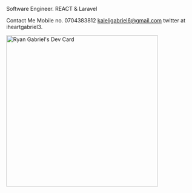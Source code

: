 
Software Engineer. REACT & Laravel



Contact Me
Mobile no. 0704383812
kaleligabriel6@gmail.com
twitter at iheartgabriel3.

 
<a href="https://app.daily.dev/ryangabriel73"><img src="https://api.daily.dev/devcards/fd081077e5ba48a09c69d0b4ac3708e4.png?r=q7w" width="400" alt="Ryan Gabriel's Dev Card"/></a>











